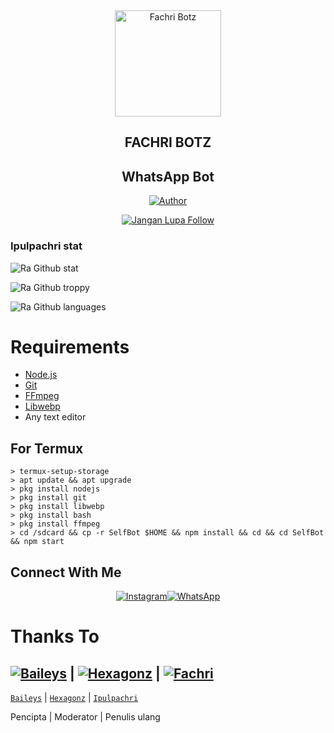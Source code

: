 <div align="center">
<img src="https://raw.githubusercontent.com/Ipulpachri/finxyz/master/stik/fake2.jpeg" alt="Fachri Botz" width="170" />

## FACHRI BOTZ
## WhatsApp Bot
</div>

<p align="center">
  <a href="https://github.com/Ipulpachri"><img title="Author" src="https://img.shields.io/badge/Author-Ipulpachri-red.svg?style=for-the-badge&logo=github" /></a>
</p>
<p align="center">
<a href="#"><img title="Jangan Lupa Follow" src="https://img.shields.io/static/v1?label=FREE&message=SELF_BOT&color=red"></a>
</p>

### Ipulpachri stat
![Ra Github stat](https://github-readme-stats.vercel.app/api?username=Ipulpachri&theme=midnight-purple&show_icons=true) 

![Ra Github troppy](https://github-profile-trophy.vercel.app/?username=Ipulpachri&theme=monokai)

![Ra Github languages](https://github-readme-stats.vercel.app/api/top-langs/?username=Ipulpachri&theme=tokyonight)

# Requirements
* [Node.js](https://nodejs.org/en/)
* [Git](https://git-scm.com/downloads)
* [FFmpeg](https://github.com/BtbN/FFmpeg-Builds/releases/download/autobuild-2020-12-08-13-03/ffmpeg-n4.3.1-26-gca55240b8c-win64-gpl-4.3.zip)
* [Libwebp](https://developers.google.com/speed/webp/download)
* Any text editor


## For Termux
```
> termux-setup-storage
> apt update && apt upgrade
> pkg install nodejs
> pkg install git 
> pkg install libwebp 
> pkg install bash
> pkg install ffmpeg
> cd /sdcard && cp -r SelfBot $HOME && npm install && cd && cd SelfBot && npm start
```


## Connect With Me
<p align="center">
 <a href="https://instagram.com/sfdesign_id"><img alt="Instagram" src="https://img.shields.io/badge/Instagram-E4405F?style=for-the-badge&logo=instagram&logoColor=black"/></a><a href="https://wa.me/+6285713041886"><img alt="WhatsApp" src="https://img.shields.io/badge/WhatsApp-25D366?style=for-the-badge&logo=whatsapp&logoColor=black"/></a>
</p>

# Thanks To

 [![Baileys](https://github.com/adiwajshing.png?size=100)](https://github.com/adiwajshing/Baileys) | [![Hexagonz](https://github.com/hexagonz.png?size=100)](https://github.com/hexagonz) | [![Fachri](https://github.com/Ipulpachri.png?size=100)](https://github.com/Ipulpachri)
--------
[`Baileys`](https://github.com/adiwajshing/Baileys) | [`Hexagonz`](https://github.com/hexagonz) | [`Ipulpachri`](https://github.com/Ipulpachri)

 
 Pencipta | Moderator | Penulis ulang

